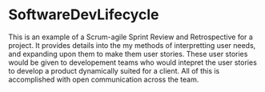 # SoftwareDevLifecycle

This is an example of a Scrum-agile Sprint Review and Retrospective for a project. It provides details into the my methods of interpretting user needs, and expanding upon them to make them user stories. These user stories would be given to developement teams who would intepret the user stories to develop a product dynamically suited for a client. All of this is accomplished with open communication across the team.
